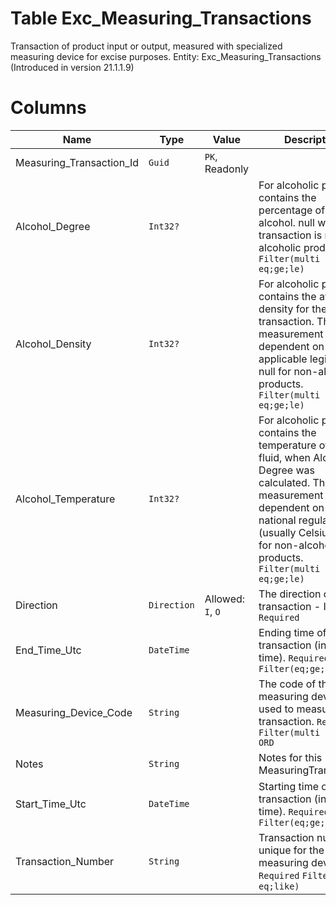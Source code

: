 # Table Exc_Measuring_Transactions

Transaction of product input or output, measured with specialized measuring device for excise purposes. Entity: Exc_Measuring_Transactions (Introduced in version 21.1.1.9)

# Columns

| Name | Type | Value | Description |
| - | - | - | --- |
|Measuring_Transaction_Id|`Guid`|`PK`, Readonly||
|Alcohol_Degree|`Int32?`||For alcoholic products, contains the percentage of pure alcohol. null when the transaction is not for alcoholic products. `Filter(multi eq;ge;le)` |
|Alcohol_Density|`Int32?`||For alcoholic products, contains the average density for the whole transaction. The measurement unit is dependent on the applicable legislation. null for non-alcoholic products. `Filter(multi eq;ge;le)` |
|Alcohol_Temperature|`Int32?`||For alcoholic products, contains the temperature of the fluid, when Alcohol Degree was calculated. The measurement unit is dependent on the national regulation (usually Celsius). null for non-alcoholic products. `Filter(multi eq;ge;le)` |
|Direction|`Direction`|Allowed: `I`, `O`|The direction of the transaction - IN/OUT. `Required` |
|End_Time_Utc|`DateTime`||Ending time of the transaction (in UTC time). `Required` `Filter(eq;ge;le)` |
|Measuring_Device_Code|`String`||The code of the measuring device, used to measure the transaction. `Required` `Filter(multi eq;like)` `ORD` |
|Notes|`String`||Notes for this MeasuringTransaction. |
|Start_Time_Utc|`DateTime`||Starting time of the transaction (in UTC time). `Required` `Filter(eq;ge;le)` |
|Transaction_Number|`String`||Transaction number, unique for the measuring device. `Required` `Filter(multi eq;like)` |
